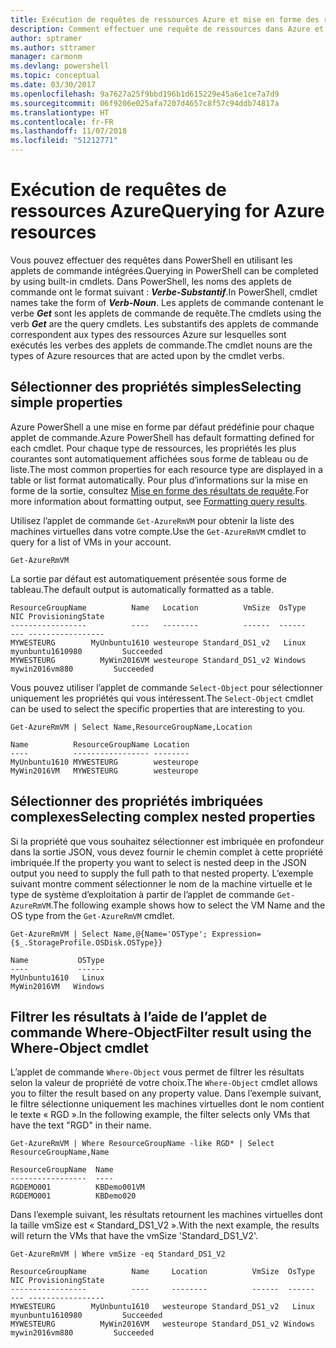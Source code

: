 ```yaml
---
title: Exécution de requêtes de ressources Azure et mise en forme des résultats | Microsoft Docs
description: Comment effectuer une requête de ressources dans Azure et mettre en forme les résultats.
author: sptramer
ms.author: sttramer
manager: carmonm
ms.devlang: powershell
ms.topic: conceptual
ms.date: 03/30/2017
ms.openlocfilehash: 9a7627a25f9bbd196b1d615229e45a6e1ce7a7d9
ms.sourcegitcommit: 06f9206e025afa7207d4657c8f57c94ddb74817a
ms.translationtype: HT
ms.contentlocale: fr-FR
ms.lasthandoff: 11/07/2018
ms.locfileid: "51212771"
---
```

# <a name="querying-for-azure-resources"></a><span data-ttu-id="488d7-103">Exécution de requêtes de ressources Azure</span><span class="sxs-lookup"><span data-stu-id="488d7-103">Querying for Azure resources</span></span>

<span data-ttu-id="488d7-104">Vous pouvez effectuer des requêtes dans PowerShell en utilisant les applets de commande intégrées.</span><span class="sxs-lookup"><span data-stu-id="488d7-104">Querying in PowerShell can be completed by using built-in cmdlets.</span></span> <span data-ttu-id="488d7-105">Dans PowerShell, les noms des applets de commande ont le format suivant : **_Verbe-Substantif_**.</span><span class="sxs-lookup"><span data-stu-id="488d7-105">In PowerShell, cmdlet names take the form of **_Verb-Noun_**.</span></span> <span data-ttu-id="488d7-106">Les applets de commande contenant le verbe **_Get_** sont les applets de commande de requête.</span><span class="sxs-lookup"><span data-stu-id="488d7-106">The cmdlets using the verb **_Get_** are the query cmdlets.</span></span> <span data-ttu-id="488d7-107">Les substantifs des applets de commande correspondent aux types des ressources Azure sur lesquelles sont exécutés les verbes des applets de commande.</span><span class="sxs-lookup"><span data-stu-id="488d7-107">The cmdlet nouns are the types of Azure resources that are acted upon by the cmdlet verbs.</span></span>

## <a name="selecting-simple-properties"></a><span data-ttu-id="488d7-108">Sélectionner des propriétés simples</span><span class="sxs-lookup"><span data-stu-id="488d7-108">Selecting simple properties</span></span>

<span data-ttu-id="488d7-109">Azure PowerShell a une mise en forme par défaut prédéfinie pour chaque applet de commande.</span><span class="sxs-lookup"><span data-stu-id="488d7-109">Azure PowerShell has default formatting defined for each cmdlet.</span></span> <span data-ttu-id="488d7-110">Pour chaque type de ressources, les propriétés les plus courantes sont automatiquement affichées sous forme de tableau ou de liste.</span><span class="sxs-lookup"><span data-stu-id="488d7-110">The most common properties for each resource type are displayed in a table or list format automatically.</span></span> <span data-ttu-id="488d7-111">Pour plus d’informations sur la mise en forme de la sortie, consultez [Mise en forme des résultats de requête](formatting-output.md).</span><span class="sxs-lookup"><span data-stu-id="488d7-111">For more information about formatting output, see [Formatting query results](formatting-output.md).</span></span>

<span data-ttu-id="488d7-112">Utilisez l’applet de commande `Get-AzureRmVM` pour obtenir la liste des machines virtuelles dans votre compte.</span><span class="sxs-lookup"><span data-stu-id="488d7-112">Use the `Get-AzureRmVM` cmdlet to query for a list of VMs in your account.</span></span>

```powershell-interactive
Get-AzureRmVM
```

<span data-ttu-id="488d7-113">La sortie par défaut est automatiquement présentée sous forme de tableau.</span><span class="sxs-lookup"><span data-stu-id="488d7-113">The default output is automatically formatted as a table.</span></span>

```output
ResourceGroupName          Name   Location          VmSize  OsType              NIC ProvisioningState
-----------------          ----   --------          ------  ------              --- -----------------
MYWESTEURG        MyUnbuntu1610 westeurope Standard_DS1_v2   Linux myunbuntu1610980         Succeeded
MYWESTEURG          MyWin2016VM westeurope Standard_DS1_v2 Windows   mywin2016vm880         Succeeded
```

<span data-ttu-id="488d7-114">Vous pouvez utiliser l’applet de commande `Select-Object` pour sélectionner uniquement les propriétés qui vous intéressent.</span><span class="sxs-lookup"><span data-stu-id="488d7-114">The `Select-Object` cmdlet can be used to select the specific properties that are interesting to you.</span></span>

```powershell-interactive
Get-AzureRmVM | Select Name,ResourceGroupName,Location
```

```output
Name          ResourceGroupName Location
----          ----------------- --------
MyUnbuntu1610 MYWESTEURG        westeurope
MyWin2016VM   MYWESTEURG        westeurope
```

## <a name="selecting-complex-nested-properties"></a><span data-ttu-id="488d7-115">Sélectionner des propriétés imbriquées complexes</span><span class="sxs-lookup"><span data-stu-id="488d7-115">Selecting complex nested properties</span></span>

<span data-ttu-id="488d7-116">Si la propriété que vous souhaitez sélectionner est imbriquée en profondeur dans la sortie JSON, vous devez fournir le chemin complet à cette propriété imbriquée.</span><span class="sxs-lookup"><span data-stu-id="488d7-116">If the property you want to select is nested deep in the JSON output you need to supply the full path to that nested property.</span></span> <span data-ttu-id="488d7-117">L’exemple suivant montre comment sélectionner le nom de la machine virtuelle et le type de système d’exploitation à partir de l’applet de commande `Get-AzureRmVM`.</span><span class="sxs-lookup"><span data-stu-id="488d7-117">The following example shows how to select the VM Name and the OS type from the `Get-AzureRmVM` cmdlet.</span></span>

```powershell-interactive
Get-AzureRmVM | Select Name,@{Name='OSType'; Expression={$_.StorageProfile.OSDisk.OSType}}
```

```output
Name           OSType
----           ------
MyUnbuntu1610   Linux
MyWin2016VM   Windows
```

## <a name="filter-result-using-the-where-object-cmdlet"></a><span data-ttu-id="488d7-118">Filtrer les résultats à l’aide de l’applet de commande Where-Object</span><span class="sxs-lookup"><span data-stu-id="488d7-118">Filter result using the Where-Object cmdlet</span></span>

<span data-ttu-id="488d7-119">L’applet de commande `Where-Object` vous permet de filtrer les résultats selon la valeur de propriété de votre choix.</span><span class="sxs-lookup"><span data-stu-id="488d7-119">The `Where-Object` cmdlet allows you to filter the result based on any property value.</span></span> <span data-ttu-id="488d7-120">Dans l’exemple suivant, le filtre sélectionne uniquement les machines virtuelles dont le nom contient le texte « RGD ».</span><span class="sxs-lookup"><span data-stu-id="488d7-120">In the following example, the filter selects only VMs that have the text "RGD" in their name.</span></span>

```powershell-interactive
Get-AzureRmVM | Where ResourceGroupName -like RGD* | Select ResourceGroupName,Name
```

```output
ResourceGroupName  Name
-----------------  ----
RGDEMO001          KBDemo001VM
RGDEMO001          KBDemo020
```

<span data-ttu-id="488d7-121">Dans l’exemple suivant, les résultats retournent les machines virtuelles dont la taille vmSize est « Standard_DS1_V2 ».</span><span class="sxs-lookup"><span data-stu-id="488d7-121">With the next example, the results will return the VMs that have the vmSize 'Standard_DS1_V2'.</span></span>

```powershell-interactive
Get-AzureRmVM | Where vmSize -eq Standard_DS1_V2
```

```output
ResourceGroupName          Name     Location          VmSize  OsType              NIC ProvisioningState
-----------------          ----     --------          ------  ------              --- -----------------
MYWESTEURG        MyUnbuntu1610   westeurope Standard_DS1_v2   Linux myunbuntu1610980         Succeeded
MYWESTEURG          MyWin2016VM   westeurope Standard_DS1_v2 Windows   mywin2016vm880         Succeeded
```
